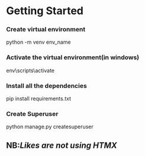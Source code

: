 # Getting Started
### Create virtual environment
python -m venv env_name
### Activate the virtual environment(in windows)
env\scripts\activate
### Install all the dependencies
pip install requirements.txt
### Create Superuser
python manage.py createsuperuser


## NB:***Likes are not using HTMX***